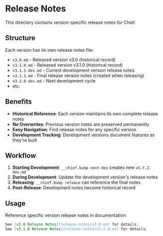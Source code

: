 # Release Notes

This directory contains version-specific release notes for Chief.

## Structure

Each version has its own release notes file:

- `v3.0.md` - Released version v3.0 (historical record)
- `v3.1.0.md` - Released version v3.1.0 (historical record)
- `v3.1.1-dev.md` - Current development version release notes
- `v3.1.1.md` - Final release version notes (created when releasing)
- `v3.2.0-dev.md` - Next development cycle
- etc.

## Benefits

- **Historical Reference**: Each version maintains its own complete release notes
- **No Overwrites**: Previous version notes are preserved permanently
- **Easy Navigation**: Find release notes for any specific version
- **Development Tracking**: Development versions document features as they're built

## Workflow

1. **Starting Development**: `__chief.bump next-dev` creates new `vX.Y.Z-dev.md`
2. **During Development**: Update the development version's release notes
3. **Releasing**: `__chief.bump release` can reference the final notes
4. **Post-Release**: Development notes become historical record

## Usage

Reference specific version release notes in documentation:
```markdown
See [v3.0 Release Notes](release-notes/v3.0.md) for details.
See [v3.1.0 Release Notes](release-notes/v3.1.0.md) for details.
```

